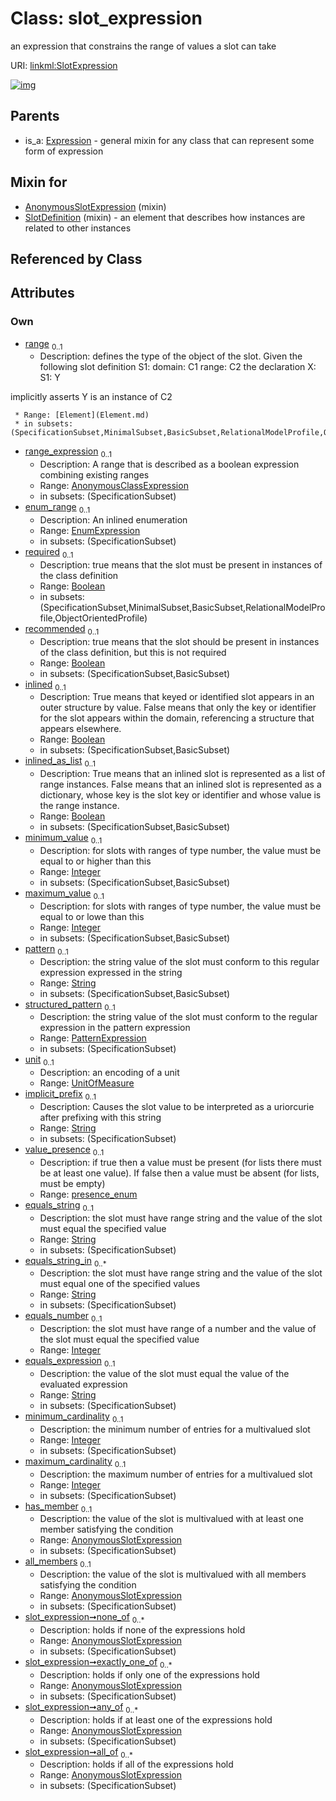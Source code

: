 
# Class: slot_expression


an expression that constrains the range of values a slot can take

URI: [linkml:SlotExpression](https://w3id.org/linkml/SlotExpression)


[![img](https://yuml.me/diagram/nofunky;dir:TB/class/[AnonymousSlotExpression]<all_of%200..*-++[SlotExpression&#124;required:boolean%20%3F;recommended:boolean%20%3F;inlined:boolean%20%3F;inlined_as_list:boolean%20%3F;minimum_value:integer%20%3F;maximum_value:integer%20%3F;pattern:string%20%3F;implicit_prefix:string%20%3F;value_presence:presence_enum%20%3F;equals_string:string%20%3F;equals_string_in:string%20*;equals_number:integer%20%3F;equals_expression:string%20%3F;minimum_cardinality:integer%20%3F;maximum_cardinality:integer%20%3F],[AnonymousSlotExpression]<any_of%200..*-++[SlotExpression],[AnonymousSlotExpression]<exactly_one_of%200..*-++[SlotExpression],[AnonymousSlotExpression]<none_of%200..*-++[SlotExpression],[AnonymousSlotExpression]<all_members%200..1-++[SlotExpression],[AnonymousSlotExpression]<has_member%200..1-++[SlotExpression],[UnitOfMeasure]<unit%200..1-++[SlotExpression],[PatternExpression]<structured_pattern%200..1-++[SlotExpression],[EnumExpression]<enum_range%200..1-++[SlotExpression],[AnonymousClassExpression]<range_expression%200..1-++[SlotExpression],[Element]<range%200..1-%20[SlotExpression],[SlotDefinition]uses%20-.->[SlotExpression],[AnonymousSlotExpression]uses%20-.->[SlotExpression],[Expression]^-[SlotExpression],[SlotDefinition],[PatternExpression],[Expression],[EnumExpression],[Element],[AnonymousSlotExpression],[AnonymousClassExpression],[UnitOfMeasure])](https://yuml.me/diagram/nofunky;dir:TB/class/[AnonymousSlotExpression]<all_of%200..*-++[SlotExpression&#124;required:boolean%20%3F;recommended:boolean%20%3F;inlined:boolean%20%3F;inlined_as_list:boolean%20%3F;minimum_value:integer%20%3F;maximum_value:integer%20%3F;pattern:string%20%3F;implicit_prefix:string%20%3F;value_presence:presence_enum%20%3F;equals_string:string%20%3F;equals_string_in:string%20*;equals_number:integer%20%3F;equals_expression:string%20%3F;minimum_cardinality:integer%20%3F;maximum_cardinality:integer%20%3F],[AnonymousSlotExpression]<any_of%200..*-++[SlotExpression],[AnonymousSlotExpression]<exactly_one_of%200..*-++[SlotExpression],[AnonymousSlotExpression]<none_of%200..*-++[SlotExpression],[AnonymousSlotExpression]<all_members%200..1-++[SlotExpression],[AnonymousSlotExpression]<has_member%200..1-++[SlotExpression],[UnitOfMeasure]<unit%200..1-++[SlotExpression],[PatternExpression]<structured_pattern%200..1-++[SlotExpression],[EnumExpression]<enum_range%200..1-++[SlotExpression],[AnonymousClassExpression]<range_expression%200..1-++[SlotExpression],[Element]<range%200..1-%20[SlotExpression],[SlotDefinition]uses%20-.->[SlotExpression],[AnonymousSlotExpression]uses%20-.->[SlotExpression],[Expression]^-[SlotExpression],[SlotDefinition],[PatternExpression],[Expression],[EnumExpression],[Element],[AnonymousSlotExpression],[AnonymousClassExpression],[UnitOfMeasure])

## Parents

 *  is_a: [Expression](Expression.md) - general mixin for any class that can represent some form of expression

## Mixin for

 * [AnonymousSlotExpression](AnonymousSlotExpression.md) (mixin) 
 * [SlotDefinition](SlotDefinition.md) (mixin)  - an element that describes how instances are related to other instances

## Referenced by Class


## Attributes


### Own

 * [range](range.md)  <sub>0..1</sub>
     * Description: defines the type of the object of the slot.  Given the following slot definition
  S1:
    domain: C1
    range:  C2
the declaration
  X:
    S1: Y

implicitly asserts Y is an instance of C2

     * Range: [Element](Element.md)
     * in subsets: (SpecificationSubset,MinimalSubset,BasicSubset,RelationalModelProfile,ObjectOrientedProfile)
 * [range_expression](range_expression.md)  <sub>0..1</sub>
     * Description: A range that is described as a boolean expression combining existing ranges
     * Range: [AnonymousClassExpression](AnonymousClassExpression.md)
     * in subsets: (SpecificationSubset)
 * [enum_range](enum_range.md)  <sub>0..1</sub>
     * Description: An inlined enumeration
     * Range: [EnumExpression](EnumExpression.md)
     * in subsets: (SpecificationSubset)
 * [required](required.md)  <sub>0..1</sub>
     * Description: true means that the slot must be present in instances of the class definition
     * Range: [Boolean](Boolean.md)
     * in subsets: (SpecificationSubset,MinimalSubset,BasicSubset,RelationalModelProfile,ObjectOrientedProfile)
 * [recommended](recommended.md)  <sub>0..1</sub>
     * Description: true means that the slot should be present in instances of the class definition, but this is not required
     * Range: [Boolean](Boolean.md)
     * in subsets: (SpecificationSubset,BasicSubset)
 * [inlined](inlined.md)  <sub>0..1</sub>
     * Description: True means that keyed or identified slot appears in an outer structure by value.  False means that only the key or identifier for the slot appears within the domain, referencing a structure that appears elsewhere.
     * Range: [Boolean](Boolean.md)
     * in subsets: (SpecificationSubset,BasicSubset)
 * [inlined_as_list](inlined_as_list.md)  <sub>0..1</sub>
     * Description: True means that an inlined slot is represented as a list of range instances.  False means that an inlined slot is represented as a dictionary, whose key is the slot key or identifier and whose value is the range instance.
     * Range: [Boolean](Boolean.md)
     * in subsets: (SpecificationSubset,BasicSubset)
 * [minimum_value](minimum_value.md)  <sub>0..1</sub>
     * Description: for slots with ranges of type number, the value must be equal to or higher than this
     * Range: [Integer](Integer.md)
     * in subsets: (SpecificationSubset,BasicSubset)
 * [maximum_value](maximum_value.md)  <sub>0..1</sub>
     * Description: for slots with ranges of type number, the value must be equal to or lowe than this
     * Range: [Integer](Integer.md)
     * in subsets: (SpecificationSubset,BasicSubset)
 * [pattern](pattern.md)  <sub>0..1</sub>
     * Description: the string value of the slot must conform to this regular expression expressed in the string
     * Range: [String](String.md)
     * in subsets: (SpecificationSubset,BasicSubset)
 * [structured_pattern](structured_pattern.md)  <sub>0..1</sub>
     * Description: the string value of the slot must conform to the regular expression in the pattern expression
     * Range: [PatternExpression](PatternExpression.md)
     * in subsets: (SpecificationSubset)
 * [unit](unit.md)  <sub>0..1</sub>
     * Description: an encoding of a unit
     * Range: [UnitOfMeasure](UnitOfMeasure.md)
 * [implicit_prefix](implicit_prefix.md)  <sub>0..1</sub>
     * Description: Causes the slot value to be interpreted as a uriorcurie after prefixing with this string
     * Range: [String](String.md)
     * in subsets: (SpecificationSubset)
 * [value_presence](value_presence.md)  <sub>0..1</sub>
     * Description: if true then a value must be present (for lists there must be at least one value). If false then a value must be absent (for lists, must be empty)
     * Range: [presence_enum](presence_enum.md)
 * [equals_string](equals_string.md)  <sub>0..1</sub>
     * Description: the slot must have range string and the value of the slot must equal the specified value
     * Range: [String](String.md)
     * in subsets: (SpecificationSubset)
 * [equals_string_in](equals_string_in.md)  <sub>0..\*</sub>
     * Description: the slot must have range string and the value of the slot must equal one of the specified values
     * Range: [String](String.md)
     * in subsets: (SpecificationSubset)
 * [equals_number](equals_number.md)  <sub>0..1</sub>
     * Description: the slot must have range of a number and the value of the slot must equal the specified value
     * Range: [Integer](Integer.md)
 * [equals_expression](equals_expression.md)  <sub>0..1</sub>
     * Description: the value of the slot must equal the value of the evaluated expression
     * Range: [String](String.md)
     * in subsets: (SpecificationSubset)
 * [minimum_cardinality](minimum_cardinality.md)  <sub>0..1</sub>
     * Description: the minimum number of entries for a multivalued slot
     * Range: [Integer](Integer.md)
     * in subsets: (SpecificationSubset)
 * [maximum_cardinality](maximum_cardinality.md)  <sub>0..1</sub>
     * Description: the maximum number of entries for a multivalued slot
     * Range: [Integer](Integer.md)
     * in subsets: (SpecificationSubset)
 * [has_member](has_member.md)  <sub>0..1</sub>
     * Description: the value of the slot is multivalued with at least one member satisfying the condition
     * Range: [AnonymousSlotExpression](AnonymousSlotExpression.md)
     * in subsets: (SpecificationSubset)
 * [all_members](all_members.md)  <sub>0..1</sub>
     * Description: the value of the slot is multivalued with all members satisfying the condition
     * Range: [AnonymousSlotExpression](AnonymousSlotExpression.md)
     * in subsets: (SpecificationSubset)
 * [slot_expression➞none_of](slot_expression_none_of.md)  <sub>0..\*</sub>
     * Description: holds if none of the expressions hold
     * Range: [AnonymousSlotExpression](AnonymousSlotExpression.md)
     * in subsets: (SpecificationSubset)
 * [slot_expression➞exactly_one_of](slot_expression_exactly_one_of.md)  <sub>0..\*</sub>
     * Description: holds if only one of the expressions hold
     * Range: [AnonymousSlotExpression](AnonymousSlotExpression.md)
     * in subsets: (SpecificationSubset)
 * [slot_expression➞any_of](slot_expression_any_of.md)  <sub>0..\*</sub>
     * Description: holds if at least one of the expressions hold
     * Range: [AnonymousSlotExpression](AnonymousSlotExpression.md)
     * in subsets: (SpecificationSubset)
 * [slot_expression➞all_of](slot_expression_all_of.md)  <sub>0..\*</sub>
     * Description: holds if all of the expressions hold
     * Range: [AnonymousSlotExpression](AnonymousSlotExpression.md)
     * in subsets: (SpecificationSubset)
